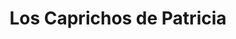 ---
title: "Los Caprichos de Patricia"
url: /paracuellos-de-jarama/los-caprichos-de-patricia/
shop: Bäckerei
---